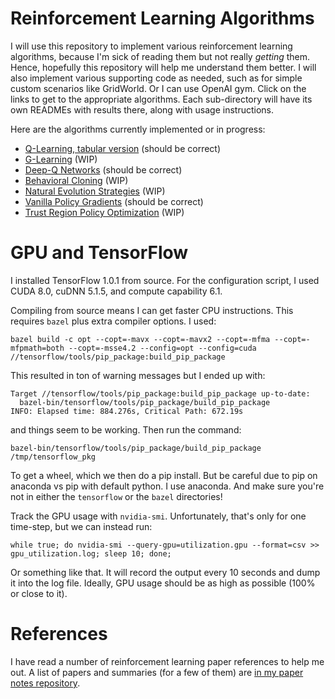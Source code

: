 # Reinforcement Learning Algorithms

I will use this repository to implement various reinforcement learning
algorithms, because I'm sick of reading them but not really *getting* them.
Hence, hopefully this repository will help me understand them better. I will
also implement various supporting code as needed, such as for simple custom
scenarios like GridWorld. Or I can use OpenAI gym. Click on the links to get to
the appropriate algorithms. Each sub-directory will have its own READMEs with
results there, along with usage instructions.

Here are the algorithms currently implemented or in progress:

- [Q-Learning, tabular version](https://github.com/DanielTakeshi/rl_algorithms/tree/master/q_learning) (should be correct)
- [G-Learning](https://github.com/DanielTakeshi/rl_algorithms/tree/master/g_learning) (WIP)
- [Deep-Q Networks](https://github.com/DanielTakeshi/rl_algorithms/tree/master/dqn) (should be correct)
- [Behavioral Cloning](https://github.com/DanielTakeshi/rl_algorithms/tree/master/il) (WIP)
- [Natural Evolution Strategies](https://github.com/DanielTakeshi/rl_algorithms/tree/master/es) (WIP)
- [Vanilla Policy Gradients](https://github.com/DanielTakeshi/rl_algorithms/tree/master/vpg) (should be correct)
- [Trust Region Policy Optimization](https://github.com/DanielTakeshi/rl_algorithms/tree/master/trpo) (WIP)

# GPU and TensorFlow

I installed TensorFlow 1.0.1 from source.  For the configuration script, I used
CUDA 8.0, cuDNN 5.1.5, and compute capability 6.1.

Compiling from source means I can get faster CPU instructions. This requires
`bazel` plus extra compiler options. I used:

```
bazel build -c opt --copt=-mavx --copt=-mavx2 --copt=-mfma --copt=-mfpmath=both --copt=-msse4.2 --config=opt --config=cuda //tensorflow/tools/pip_package:build_pip_package
```

This resulted in ton of warning messages but I ended up with:

```
Target //tensorflow/tools/pip_package:build_pip_package up-to-date:
  bazel-bin/tensorflow/tools/pip_package/build_pip_package
INFO: Elapsed time: 884.276s, Critical Path: 672.19s
```

and things seem to be working. Then run the command:

```
bazel-bin/tensorflow/tools/pip_package/build_pip_package /tmp/tensorflow_pkg
```

To get a wheel, which we then do a pip install. But be careful due to pip on
anaconda vs pip with default python. I use anaconda. And make sure you're not in
either the `tensorflow` or the `bazel` directories!

Track the GPU usage with `nvidia-smi`. Unfortunately, that's only for one
time-step, but we can instead run:

```
while true; do nvidia-smi --query-gpu=utilization.gpu --format=csv >> gpu_utilization.log; sleep 10; done;
```

Or something like that. It will record the output every 10 seconds and dump it
into the log file. Ideally, GPU usage should be as high as possible (100% or
close to it).

# References

I have read a number of reinforcement learning paper references to help me out.
A list of papers and summaries (for a few of them) are [in my paper notes
repository](https://github.com/DanielTakeshi/Paper_Notes).
